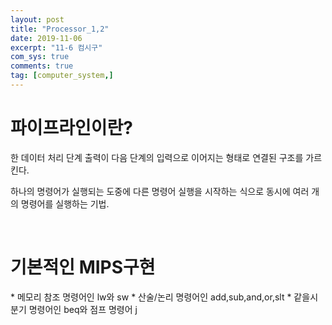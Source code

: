 ```yaml
---
layout: post
title: "Processor_1,2"
date: 2019-11-06
excerpt: "11-6 컴시구"
com_sys: true
comments: true
tag: [computer_system,]
---
```

<h1>파이프라인이란?</h1>
한 데이터 처리 단계 출력이 다음 단계의 입력으로 이어지는 형태로 연결된 구조를 가르킨다.

하나의 명령어가 실행되는 도중에 다른 명령어 실행을 시작하는 식으로 동시에 여러 개의 명령어를 실행하는 기법.

<br>
<h1>기본적인 MIPS구현</h1>
* 메모리 참조 명령어인 lw와 sw
* 산술/논리 명령어인 add,sub,and,or,slt
* 같을시 분기 명령어인 beq와 점프 명령어 j